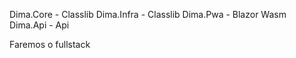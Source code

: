 Dima.Core - Classlib
Dima.Infra - Classlib
Dima.Pwa - Blazor Wasm
Dima.Api - Api

Faremos o fullstack
